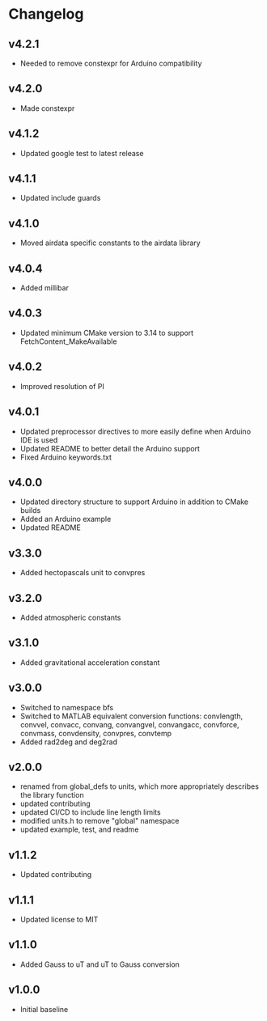 # Changelog

## v4.2.1
- Needed to remove constexpr for Arduino compatibility

## v4.2.0
- Made constexpr

## v4.1.2
- Updated google test to latest release

## v4.1.1
- Updated include guards

## v4.1.0
- Moved airdata specific constants to the airdata library

## v4.0.4
- Added millibar

## v4.0.3
- Updated minimum CMake version to 3.14 to support FetchContent_MakeAvailable

## v4.0.2
- Improved resolution of PI

## v4.0.1
- Updated preprocessor directives to more easily define when Arduino IDE is used
- Updated README to better detail the Arduino support
- Fixed Arduino keywords.txt

## v4.0.0
- Updated directory structure to support Arduino in addition to CMake builds
- Added an Arduino example
- Updated README

## v3.3.0
- Added hectopascals unit to convpres

## v3.2.0
- Added atmospheric constants

## v3.1.0
- Added gravitational acceleration constant

## v3.0.0
- Switched to namespace bfs
- Switched to MATLAB equivalent conversion functions: convlength, convvel, convacc, convang, convangvel, convangacc, convforce, convmass, convdensity, convpres, convtemp
- Added rad2deg and deg2rad

## v2.0.0
- renamed from global_defs to units, which more appropriately describes the library function
- updated contributing
- updated CI/CD to include line length limits
- modified units.h to remove "global" namespace
- updated example, test, and readme

## v1.1.2
- Updated contributing

## v1.1.1
- Updated license to MIT

## v1.1.0
- Added Gauss to uT and uT to Gauss conversion

## v1.0.0
- Initial baseline
